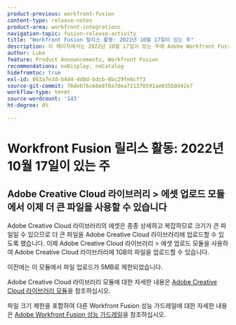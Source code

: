 ```yaml
---
product-previous: workfront-fusion
content-type: release-notes
product-area: workfront-integrations
navigation-topic: fusion-release-activity
title: "Workfront Fusion 릴리스 활동: 2022년 10월 17일이 있는 주"
description: 이 페이지에서는 2022년 10월 17일이 있는 주에 Adobe Workfront Fusion에서 향상된 기능을 모두 설명합니다.
author: Luke
feature: Product Announcements, Workfront Fusion
recommendations: noDisplay, noCatalog
hidefromtoc: true
exl-id: 063a7e3d-b4d4-4d8d-bdcb-8bc29fe6cff3
source-git-commit: 76deb76c66e8f8a7dea721378591ae035b8d42e7
workflow-type: tm+mt
source-wordcount: '143'
ht-degree: 0%

---
```


# Workfront Fusion 릴리스 활동: 2022년 10월 17일이 있는 주

## Adobe Creative Cloud 라이브러리 > 에셋 업로드 모듈에서 이제 더 큰 파일을 사용할 수 있습니다

Adobe Creative Cloud 라이브러리의 에셋은 종종 상세하고 복잡하므로 크기가 큰 파일일 수 있으므로 더 큰 파일을 Adobe Creative Cloud 라이브러리에 업로드할 수 있도록 했습니다. 이제 Adobe Creative Cloud 라이브러리 > 에셋 업로드 모듈을 사용하여 Adobe Creative Cloud 라이브러리에 1GB의 파일을 업로드할 수 있습니다.

이전에는 이 모듈에서 파일 업로드가 5MB로 제한되었습니다.

Adobe Creative Cloud 라이브러리 모듈에 대한 자세한 내용은 [Adobe Creative Cloud 라이브러리 모듈](/help/quicksilver/workfront-fusion/apps-and-their-modules/creative-cloud-libraries-modules.md)을 참조하십시오.

파일 크기 제한을 포함하여 다른 Workfront Fusion 성능 가드레일에 대한 자세한 내용은 [Adobe Workfront Fusion 성능 가드레일](/help/quicksilver/workfront-fusion/get-started/fusion-performance-guardrails.md)을 참조하십시오.
